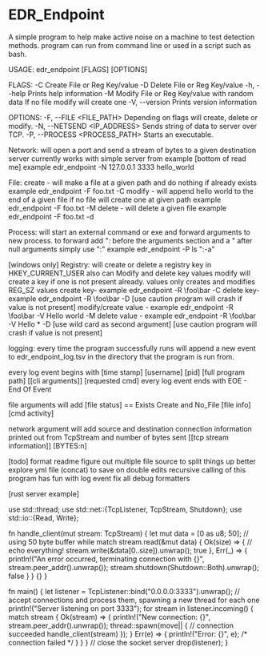 # EDR_Endpoint
A simple program to help make active noise on a machine to test detection methods. program can run from command line or used in a script such as bash.

USAGE:
    edr_endpoint [FLAGS] [OPTIONS]

FLAGS:
    -C               Create File or Reg Key/value
    -D               Delete File or Reg Key/value
    -h, --help       Prints help information
    -M               Modify File or Reg Key/value with random data If no file modify will create one
    -V, --version    Prints version information

OPTIONS:
    -F, --FILE <FILE_PATH>                      Depending on flags will create, delete or modify.
    -N, --NETSEND <IP_ADDRESS> <PORT> <DATA>    Sends string of data to server over TCP.
    -P, --PROCESS <PROCESS_PATH>                Starts an executable.

Network:
  will open a port and send a stream of bytes to a given destination server currently works with simple server from example [bottom of read me]
    example edr_endpoint -N 127.0.0.1 3333 hello_world

File:
 create - will make a file at a given path and do nothing if already exists
   example  edr_endpoint -F foo.txt -C
 modify - will append hello world to the end of a given file if no file will create one at given path
   example  edr_endpoint -F foo.txt -M
 delete - will delete a given file
   example  edr_endpoint -F foo.txt -d

Process:
  will start an external command or exe and forward arguments to new process.
  to forward add ": before the arguments section and a " after
  null arguments simply use ":"
    example  edr_endpoint -P ls ":-a"

[windows only]
Registry:
  will create or delete a registry key in HKEY_CURRENT_USER also can Modify and delete key values
  modify will create a key if one is not present already. values only creates and modifies  REG_SZ values
  create key-
    example  edr_endpoint -R \foo\bar -C
  delete key-
    example  edr_endpoint -R \foo\bar -D
    [use caution program will crash if value is not present]
  modify/create value -
    example  edr_endpoint -R \foo\bar -V Hello world -M
  delete value -
      example  edr_endpoint -R \foo\bar -V Hello * -D  [use wild card as second argument]
      [use caution program will crash if value is not present]



logging: every time the program successfully runs will append a new event
to edr_endpoint_log.tsv in the directory that the program is run from.

every log event begins with
[time stamp] [username] [pid] [full program path] [[cli arguments]] [requested cmd]
every log event ends with EOE - End Of Event


file arguments will add
[file status] == Exists Create and No_File
[file info]
[cmd activity]

network argument will add source and destination connection information  printed out from TcpStream and number of bytes sent
[[tcp stream information]] [BYTES:n]


[todo]
format readme
figure out multiple file source to split things up better
explore yml file (concat) to save on double edits
recursive calling of this program has fun with log event
fix all debug formatters


[rust server example]

use std::thread;
use std::net::{TcpListener, TcpStream, Shutdown};
use std::io::{Read, Write};

fn handle_client(mut stream: TcpStream) {
    let mut data = [0 as u8; 50]; // using 50 byte buffer
    while match stream.read(&mut data) {
        Ok(size) => {
            // echo everything!
            stream.write(&data[0..size]).unwrap();
            true
        },
        Err(_) => {
            println!("An error occurred, terminating connection with {}", stream.peer_addr().unwrap());
            stream.shutdown(Shutdown::Both).unwrap();
            false
        }
    } {}
}

fn main() {
    let listener = TcpListener::bind("0.0.0.0:3333").unwrap();
    // accept connections and process them, spawning a new thread for each one
    println!("Server listening on port 3333");
    for stream in listener.incoming() {
        match stream {
            Ok(stream) => {
                println!("New connection: {}", stream.peer_addr().unwrap());
                thread::spawn(move|| {
                    // connection succeeded
                    handle_client(stream)
                });
            }
            Err(e) => {
                println!("Error: {}", e);
                /* connection failed */
            }
        }
    }
    // close the socket server
    drop(listener);
}
